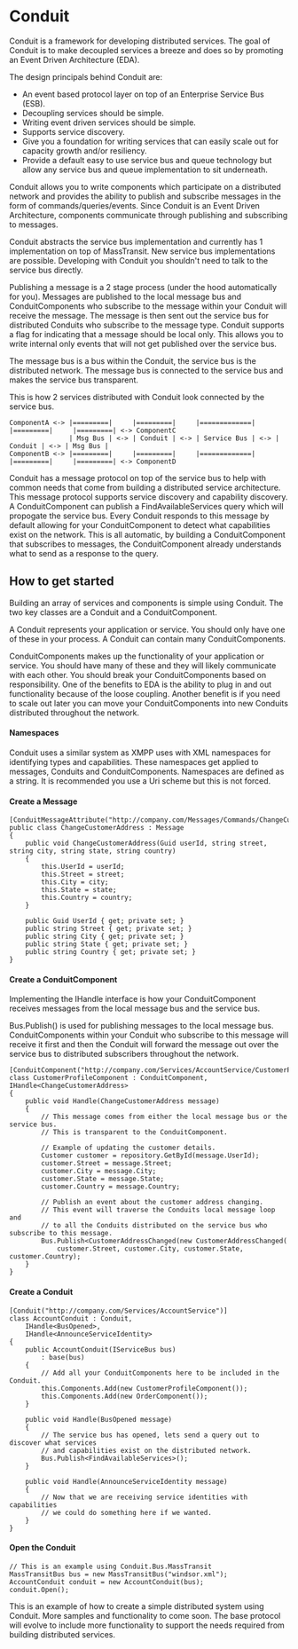 # Conduit
Conduit is a framework for developing distributed services. The goal of Conduit is to make decoupled
services a breeze and does so by promoting an Event Driven Architecture (EDA).

The design principals behind Conduit are:

* An event based protocol layer on top of an Enterprise Service Bus (ESB).
* Decoupling services should be simple.
* Writing event driven services should be simple.
* Supports service discovery.
* Give you a foundation for writing services that can easily scale out for capacity growth and/or resiliency.
* Provide a default easy to use service bus and queue technology but allow any service bus and queue 
implementation to sit underneath.

Conduit allows you to write components which participate on a distributed network and provides the
ability to publish and subscribe messages in the form of commands/queries/events. Since Conduit is 
an Event Driven Architecture, components communicate through publishing and subscribing to messages.

Conduit abstracts the service bus implementation and currently has 1 implementation on top of MassTransit.
New service bus implementations are possible. Developing with Conduit you shouldn't need to talk to the
service bus directly.

Publishing a message is a 2 stage process (under the hood automatically for you). Messages are published to 
the local message bus and ConduitComponents who subscribe to the message within your Conduit will receive
the message. The message is then sent out the service bus for distributed Conduits who subscribe to the 
message type. Conduit supports a flag for indicating that a message should be local only. This allows you 
to write internal only events that will not get published over the service bus.

The message bus is a bus within the Conduit, the service bus is the distributed network. The message bus
is connected to the service bus and makes the service bus transparent.

This is how 2 services distributed with Conduit look connected by the service bus.

    ComponentA <-> |=========|     |=========|     |=============|     |=========|     |=========| <-> ComponentC
                   | Msg Bus | <-> | Conduit | <-> | Service Bus | <-> | Conduit | <-> | Msg Bus |
    ComponentB <-> |=========|     |=========|     |=============|     |=========|	   |=========| <-> ComponentD

Conduit has a message protocol on top of the service bus to help with common needs that come from
building a distributed service architecture. This message protocol supports service discovery and 
capability discovery. A ConduitComponent can publish a FindAvailableServices query which will
propogate the service bus. Every Conduit responds to this message by default allowing for your
ConduitComponent to detect what capabilities exist on the network. This is all automatic, by
building a ConduitComponent that subscribes to messages, the ConduitComponent already understands
what to send as a response to the query.

## How to get started
Building an array of services and components is simple using Conduit. The two key classes are a 
Conduit and a ConduitComponent.

A Conduit represents your application or service. You should only have one of these in your process.
A Conduit can contain many ConduitComponents.

ConduitComponents makes up the functionality of your application or service. You should have many of these
and they will likely communicate with each other. You should break your ConduitComponents based on
responsibility. One of the benefits to EDA is the ability to plug in and out functionality because
of the loose coupling. Another benefit is if you need to scale out later you can move your ConduitComponents
into new Conduits distributed throughout the network.

#### Namespaces
Conduit uses a similar system as XMPP uses with XML namespaces for identifying types and capabilities. These
namespaces get applied to messages, Conduits and ConduitComponents. Namespaces are defined as a string. 
It is recommended you use a Uri scheme but this is not forced.

#### Create a Message
    [ConduitMessageAttribute("http://company.com/Messages/Commands/ChangeCustomerAddress")]
    public class ChangeCustomerAddress : Message
    {
        public void ChangeCustomerAddress(Guid userId, string street, string city, string state, string country)
        {
            this.UserId = userId;
            this.Street = street;
            this.City = city;
            this.State = state;
            this.Country = country;
        }

        public Guid UserId { get; private set; }
        public string Street { get; private set; }
        public string City { get; private set; }
        public string State { get; private set; }
        public string Country { get; private set; }
    }

#### Create a ConduitComponent
Implementing the IHandle interface is how your ConduitComponent receives messages from the local message bus
and the service bus.

Bus.Publish() is used for publishing messages to the local message bus. ConduitComponents within your Conduit who
subscribe to this message will receive it first and then the Conduit will forward the message out over the service bus
to distributed subscribers throughout the network.

    [ConduitComponent("http://company.com/Services/AccountService/CustomerProfileComponent")]
    class CustomerProfileComponent : ConduitComponent, IHandle<ChangeCustomerAddress>
    {
        public void Handle(ChangeCustomerAddress message)
        {
            // This message comes from either the local message bus or the service bus.
            // This is transparent to the ConduitComponent.

            // Example of updating the customer details.
            Customer customer = repository.GetById(message.UserId);
            customer.Street = message.Street;
            customer.City = message.City;
            customer.State = message.State;
            customer.Country = message.Country;

            // Publish an event about the customer address changing.
            // This event will traverse the Conduits local message loop and
            // to all the Conduits distributed on the service bus who subscribe to this message.
            Bus.Publish<CustomerAddressChanged(new CustomerAddressChanged(
                customer.Street, customer.City, customer.State, customer.Country);
        }
    }

#### Create a Conduit
    [Conduit("http://company.com/Services/AccountService")]
    class AccountConduit : Conduit,
        IHandle<BusOpened>,
        IHandle<AnnounceServiceIdentity>
    {
        public AccountConduit(IServiceBus bus)
            : base(bus)
        {
            // Add all your ConduitComponents here to be included in the Conduit.
            this.Components.Add(new CustomerProfileComponent());
            this.Components.Add(new OrderComponent());
        }

        public void Handle(BusOpened message)
        {
            // The service bus has opened, lets send a query out to discover what services
            // and capabilities exist on the distributed network.
            Bus.Publish<FindAvailableServices>();
        }

        public void Handle(AnnounceServiceIdentity message)
        {
            // Now that we are receiving service identities with capabilities
            // we could do something here if we wanted.
        }
    }

#### Open the Conduit
    // This is an example using Conduit.Bus.MassTransit
    MassTransitBus bus = new MassTransitBus("windsor.xml");
    AccountConduit conduit = new AccountConduit(bus);
    conduit.Open();

This is an example of how to create a simple distributed system using Conduit. More samples and 
functionality to come soon. The base protocol will evolve to include more functionality to 
support the needs required from building distributed services.